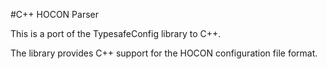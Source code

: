 #C++ HOCON Parser

This is a port of the TypesafeConfig library to C++.

The library provides C++ support for the HOCON configuration file format.
